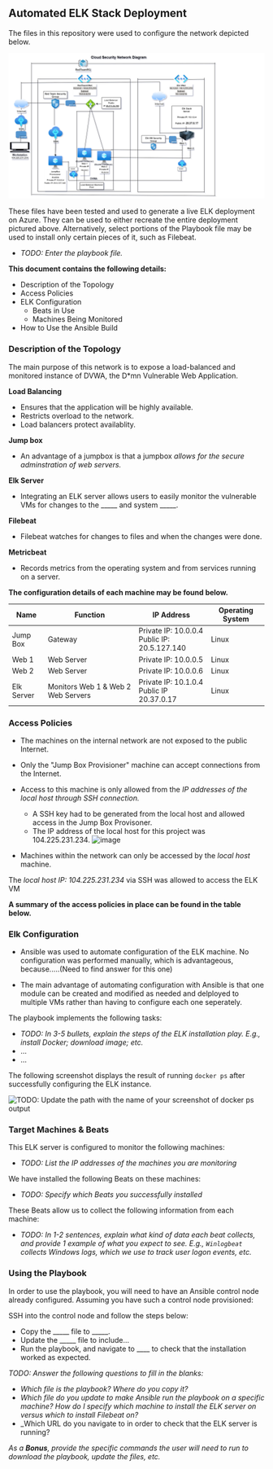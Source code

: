 ## Automated ELK Stack Deployment

The files in this repository were used to configure the network depicted below.

![Cloud Security_Elk Stack Network_Diagram](https://github.com/RayCyr/Project_1/blob/main/Project_1/Elk%20Stack%20Project/Cloud%20Security_Elk%20Stack%20Network_Diagram/Cloud%20Sec%20Network%20Diagram.drawio.png)

These files have been tested and used to generate a live ELK deployment on Azure. They can be used to either recreate the entire deployment pictured above. Alternatively, select portions of the Playbook file may be used to install only certain pieces of it, such as Filebeat.

  - _TODO: Enter the playbook file._

**This document contains the following details:**
* Description of the Topology
* Access Policies
* ELK Configuration
  * Beats in Use
  * Machines Being Monitored
* How to Use the Ansible Build


### Description of the Topology

The main purpose of this network is to expose a load-balanced and monitored instance of DVWA, the D*mn Vulnerable Web Application.

**Load Balancing** 
* Ensures that the application will be highly available. 
* Restricts overload to the network.
* Load balancers protect availablity. 

**Jump box** 

* An advantage of a jumpbox is that a jumpbox *allows for the secure adminstration of web servers.*  

**Elk Server** 
* Integrating an ELK server allows users to easily monitor the vulnerable VMs for changes to the _____ and system _____.

**Filebeat** 
* Filebeat watches for changes to files and when the changes were done.

**Metricbeat** 
* Records metrics from the operating system and from services running on a server.

**The configuration details of each machine may be found below.**

| **Name**     | **Function**                       | **IP Address**                                   | **Operating System**  |
|--------------|------------------------------------|--------------------------------------------------|-----------------------|
| Jump Box     | Gateway                            | Private IP: 10.0.0.4<br>Public  IP: 20.5.127.140 | Linux                 |
| Web 1        | Web Server                         | Private IP: 10.0.0.5                             | Linux                 |
| Web 2        | Web Server                         | Private IP: 10.0.0.6                             | Linux                 |
| Elk Server   | Monitors Web 1 & Web 2 Web Servers | Private IP: 10.1.0.4<br>Public  IP  20.37.0.17   | Linux                 |


### Access Policies

* The machines on the internal network are not exposed to the public Internet. 

* Only the "Jump Box Provisioner" machine can accept connections from the Internet. 
* Access to this machine is only allowed from the *IP addresses of the local host through SSH connection.*
    * A SSH key had to be generated from the local host and allowed access in the Jump Box Provisoner.
    * The IP address of the local host for this project was 104.225.231.234.
![image](https://user-images.githubusercontent.com/98436629/177043139-7925236b-c794-458a-b371-75c2d838c09e.png)

* Machines within the network can only be accessed by the *local host* machine.

The *local host IP: 104.225.231.234* via SSH was allowed to access the ELK VM

**A summary of the access policies in place can be found in the table below.**



### Elk Configuration

* Ansible was used to automate configuration of the ELK machine. No configuration was performed manually, which is advantageous, because.....(Need to find answer for this one)
 
* The main advantage of automating configuration with Ansible is that one module can be created and modified as needed and delployed to multiple VMs rather than having to configure each one seperately.

The playbook implements the following tasks:
- _TODO: In 3-5 bullets, explain the steps of the ELK installation play. E.g., install Docker; download image; etc._
- ...
- ...

The following screenshot displays the result of running `docker ps` after successfully configuring the ELK instance.

![TODO: Update the path with the name of your screenshot of docker ps output](Images/docker_ps_output.png)

### Target Machines & Beats
This ELK server is configured to monitor the following machines:
- _TODO: List the IP addresses of the machines you are monitoring_

We have installed the following Beats on these machines:
- _TODO: Specify which Beats you successfully installed_

These Beats allow us to collect the following information from each machine:
- _TODO: In 1-2 sentences, explain what kind of data each beat collects, and provide 1 example of what you expect to see. E.g., `Winlogbeat` collects Windows logs, which we use to track user logon events, etc._

### Using the Playbook
In order to use the playbook, you will need to have an Ansible control node already configured. Assuming you have such a control node provisioned: 

SSH into the control node and follow the steps below:
- Copy the _____ file to _____.
- Update the _____ file to include...
- Run the playbook, and navigate to ____ to check that the installation worked as expected.

_TODO: Answer the following questions to fill in the blanks:_
- _Which file is the playbook? Where do you copy it?_
- _Which file do you update to make Ansible run the playbook on a specific machine? How do I specify which machine to install the ELK server on versus which to install Filebeat on?_
- _Which URL do you navigate to in order to check that the ELK server is running?

_As a **Bonus**, provide the specific commands the user will need to run to download the playbook, update the files, etc._

